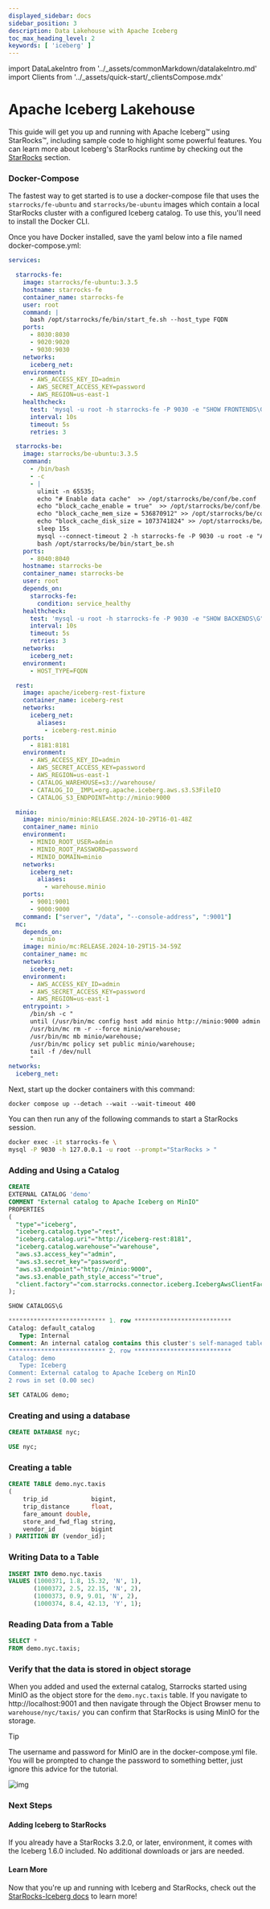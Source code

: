 ```yaml
---
displayed_sidebar: docs
sidebar_position: 3
description: Data Lakehouse with Apache Iceberg
toc_max_heading_level: 2
keywords: [ 'iceberg' ]
---
```


import DataLakeIntro from '../_assets/commonMarkdown/datalakeIntro.md'
import Clients from '../_assets/quick-start/_clientsCompose.mdx'

# Apache Iceberg Lakehouse

This guide will get you up and running with Apache Iceberg™ using StarRocks™, including sample code to highlight some
powerful features. You can learn more about Iceberg's StarRocks runtime by checking out
the [StarRocks](../data_source/catalog/iceberg/iceberg_catalog.md) section.

### Docker-Compose

The fastest way to get started is to use a docker-compose file that uses the `starrocks/fe-ubuntu` and `starrocks/be-ubuntu`
images which contain a local StarRocks cluster with a configured Iceberg catalog. To use this, you'll need to install
the Docker CLI.

Once you have Docker installed, save the yaml below into a file named docker-compose.yml:

```yml
services:

  starrocks-fe:
    image: starrocks/fe-ubuntu:3.3.5
    hostname: starrocks-fe
    container_name: starrocks-fe
    user: root
    command: |
      bash /opt/starrocks/fe/bin/start_fe.sh --host_type FQDN
    ports:
      - 8030:8030
      - 9020:9020
      - 9030:9030
    networks:
      iceberg_net:
    environment:
      - AWS_ACCESS_KEY_ID=admin
      - AWS_SECRET_ACCESS_KEY=password
      - AWS_REGION=us-east-1
    healthcheck:
      test: 'mysql -u root -h starrocks-fe -P 9030 -e "SHOW FRONTENDS\G" |grep "Alive: true"'
      interval: 10s
      timeout: 5s
      retries: 3

  starrocks-be:
    image: starrocks/be-ubuntu:3.3.5
    command:
      - /bin/bash
      - -c
      - |
        ulimit -n 65535;
        echo "# Enable data cache"  >> /opt/starrocks/be/conf/be.conf
        echo "block_cache_enable = true"  >> /opt/starrocks/be/conf/be.conf
        echo "block_cache_mem_size = 536870912" >> /opt/starrocks/be/conf/be.conf
        echo "block_cache_disk_size = 1073741824" >> /opt/starrocks/be/conf/be.conf
        sleep 15s
        mysql --connect-timeout 2 -h starrocks-fe -P 9030 -u root -e "ALTER SYSTEM ADD BACKEND \"starrocks-be:9050\";"
        bash /opt/starrocks/be/bin/start_be.sh
    ports:
      - 8040:8040
    hostname: starrocks-be
    container_name: starrocks-be
    user: root
    depends_on:
      starrocks-fe:
        condition: service_healthy
    healthcheck:
      test: 'mysql -u root -h starrocks-fe -P 9030 -e "SHOW BACKENDS\G" |grep "Alive: true"'
      interval: 10s
      timeout: 5s
      retries: 3
    networks:
      iceberg_net:
    environment:
      - HOST_TYPE=FQDN

  rest:
    image: apache/iceberg-rest-fixture
    container_name: iceberg-rest
    networks:
      iceberg_net:
        aliases:
          - iceberg-rest.minio
    ports:
      - 8181:8181
    environment:
      - AWS_ACCESS_KEY_ID=admin
      - AWS_SECRET_ACCESS_KEY=password
      - AWS_REGION=us-east-1
      - CATALOG_WAREHOUSE=s3://warehouse/
      - CATALOG_IO__IMPL=org.apache.iceberg.aws.s3.S3FileIO
      - CATALOG_S3_ENDPOINT=http://minio:9000

  minio:
    image: minio/minio:RELEASE.2024-10-29T16-01-48Z
    container_name: minio
    environment:
      - MINIO_ROOT_USER=admin
      - MINIO_ROOT_PASSWORD=password
      - MINIO_DOMAIN=minio
    networks:
      iceberg_net:
        aliases:
          - warehouse.minio
    ports:
      - 9001:9001
      - 9000:9000
    command: ["server", "/data", "--console-address", ":9001"]
  mc:
    depends_on:
      - minio
    image: minio/mc:RELEASE.2024-10-29T15-34-59Z
    container_name: mc
    networks:
      iceberg_net:
    environment:
      - AWS_ACCESS_KEY_ID=admin
      - AWS_SECRET_ACCESS_KEY=password
      - AWS_REGION=us-east-1
    entrypoint: >
      /bin/sh -c "
      until (/usr/bin/mc config host add minio http://minio:9000 admin password) do echo '...waiting...' && sleep 1; done;
      /usr/bin/mc rm -r --force minio/warehouse;
      /usr/bin/mc mb minio/warehouse;
      /usr/bin/mc policy set public minio/warehouse;
      tail -f /dev/null
      "
networks:
  iceberg_net:
```

Next, start up the docker containers with this command:

```Plain
docker compose up --detach --wait --wait-timeout 400
```

You can then run any of the following commands to start a StarRocks session.

```bash
docker exec -it starrocks-fe \
mysql -P 9030 -h 127.0.0.1 -u root --prompt="StarRocks > "
```

### Adding and Using a Catalog

```SQL
CREATE
EXTERNAL CATALOG 'demo'
COMMENT "External catalog to Apache Iceberg on MinIO"
PROPERTIES
(
  "type"="iceberg",
  "iceberg.catalog.type"="rest",
  "iceberg.catalog.uri"="http://iceberg-rest:8181",
  "iceberg.catalog.warehouse"="warehouse",
  "aws.s3.access_key"="admin",
  "aws.s3.secret_key"="password",
  "aws.s3.endpoint"="http://minio:9000",
  "aws.s3.enable_path_style_access"="true",
  "client.factory"="com.starrocks.connector.iceberg.IcebergAwsClientFactory"  
);
```

```SQL
SHOW CATALOGS\G
```

```SQL
*************************** 1. row ***************************
Catalog: default_catalog
   Type: Internal
Comment: An internal catalog contains this cluster's self-managed tables.
*************************** 2. row ***************************
Catalog: demo
   Type: Iceberg
Comment: External catalog to Apache Iceberg on MinIO
2 rows in set (0.00 sec)
```

```SQL
SET CATALOG demo;
```

### Creating and using a database

```SQL
CREATE DATABASE nyc;
```

```SQL
USE nyc;
```

### Creating a table

```SQL
CREATE TABLE demo.nyc.taxis
(
    trip_id            bigint,
    trip_distance      float,
    fare_amount double,
    store_and_fwd_flag string,
    vendor_id          bigint
) PARTITION BY (vendor_id);
```

### Writing Data to a Table

```SQL
INSERT INTO demo.nyc.taxis
VALUES (1000371, 1.8, 15.32, 'N', 1),
       (1000372, 2.5, 22.15, 'N', 2),
       (1000373, 0.9, 9.01, 'N', 2),
       (1000374, 8.4, 42.13, 'Y', 1);
```

### Reading Data from a Table

```SQL
SELECT *
FROM demo.nyc.taxis;
```

### Verify that the data is stored in object storage

When you added and used the external catalog, Starrocks started using MinIO as the object store for the `demo.nyc.taxis`
table. If you navigate to http://localhost:9001 and then navigate through the Object Browser menu to
`warehouse/nyc/taxis/` you can confirm that StarRocks is using MinIO for the storage.

Tip

The username and password for MinIO are in the docker-compose.yml file. You will be prompted to change the password to
something better, just ignore this advice for the tutorial.

![img](../_assets/quick-start/MinIO-Iceberg-data.png)

### Next Steps

#### Adding Iceberg to StarRocks

If you already have a StarRocks 3.2.0, or later, environment, it comes with the Iceberg 1.6.0 included. No additional
downloads or jars are needed.

#### Learn More

Now that you're up and running with Iceberg and StarRocks, check out
the [StarRocks-Iceberg docs](../data_source/catalog/iceberg/iceberg_catalog.md) to learn more!
